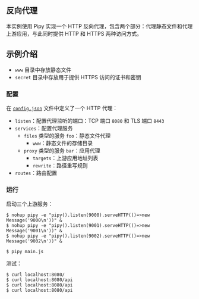## 反向代理

本实例使用 Pipy 实现一个 HTTP 反向代理，包含两个部分：代理静态文件和代理上游应用，与此同时提供 HTTP 和 HTTPS 两种访问方式。

## 示例介绍

- `www` 目录中存放静态文件
- `secret` 目录中存放用于提供 HTTPS 访问的证书和密钥

### 配置

在 [`config.json`](./config.json) 文件中定义了一个 HTTP 代理：

- `listen`：配置代理监听的端口：TCP 端口 `8080` 和 TLS 端口 `8443`
- `services`：配置代理服务
  - `files` 类型的服务 `foo`：静态文件代理
    - `www`：静态文件的存储目录
  - `proxy` 类型的服务 `bar`：应用代理
    - `targets`：上游应用地址列表
    - `rewrite`：路径重写规则
- `routes`：路由配置

### 运行

启动三个上游服务：

```shell
$ nohup pipy -e "pipy().listen(9000).serveHTTP(()=>new Message('9000\n'))" &
$ nohup pipy -e "pipy().listen(9001).serveHTTP(()=>new Message('9001\n'))" &
$ nohup pipy -e "pipy().listen(9002).serveHTTP(()=>new Message('9002\n'))" &
```

```shell
$ pipy main.js
```

测试：

```shell
$ curl localhost:8080/
$ curl localhost:8080/api
$ curl localhost:8080/api
$ curl localhost:8080/api
```